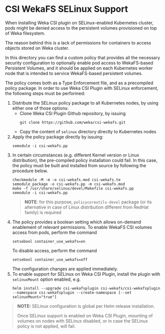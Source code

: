 # CSI WekaFS SELinux Support

When installing Weka CSI plugin on SELinux-enabled Kubernetes cluster, pods might be denied access
to the persistent volumes provisioned on top of Weka filesystem.

The reason behind this is a lack of permissions for containers to access objects stored on Weka cluster.

In this directory you can find a custom policy that provides all the necessary security configuration to optionally 
enable pod access to WekaFS-based Persistent Volumes, and it should be applied 
on each Kubernetes worker node that is intended to service WekaFS-based persistent volumes.

The policy comes both as a Type Enforcement file, and as a precompiled policy package.
In order to use Weka CSI Plugin with SELinux enforcement, the following steps must be performed:

1. Distribute the SELinux policy package to all Kubernetes nodes, by using either one of those options:
   * Clone Weka CSI Plugin Github repository, by issuing
     ```shell
     git clone https://github.com/weka/csi-wekafs.git
     ```
   * Copy the content of `selinux` directory directly to Kubernetes nodes
2. Apply the policy package directly by issuing:
   ```shell
   semodule -i csi-wekafs.pp
   ```
3. In certain circumstances (e.g. different Kernel version or Linux distribution), 
   the pre-compiled policy installation could fail. In this case, the policy must be built
   and installed from source by following the procedure below.
   ```shell
   checkmodule -M -m -o csi-wekafs.mod csi-wekafs.te
   semodule_package -o csi-wekafs.pp -m csi-wekafs.mod
   make -f /usr/share/selinux/devel/Makefile csi-wekafs.pp
   semodule -i csi-wekafs.pp
   ```
   > **NOTE**: for this purpose, `policycoreutils-devel` package 
   > (or its alternative in case of Linux distribution different from RedHat family) is required 
4. The policy provides a boolean setting which allows on-demand enablement of relevant permissions.
   To enable WekaFS CSI volumes access from pods, perform the command
   ```shell
   setsebool container_use_wekafs=on
   ```
   To disable access, perform the command
   ```shell
   setsebool container_use_wekafs=off
   ```
   The configuration changes are applied immediately.
5. To enable support for SELinux on Weka CSI Plugin, install the plugin with `selinuxMount` option enabled, e.g.
   ```shell
   helm install --upgrade csi-wekafsplugin csi-wekafs/csi-wekafsplugin --namespace csi-wekafsplugin --create-namespace [--set selinuxMount="true"]
   ```

> **NOTE:** SELinux configuration is global per Helm release installation. 
> 
> Once SELinux support is enabled on Weka CSI Plugin, mounting of volumes on
> nodes with SELinux disabled, or in case the SELinux policy is not applied, will fail. 
